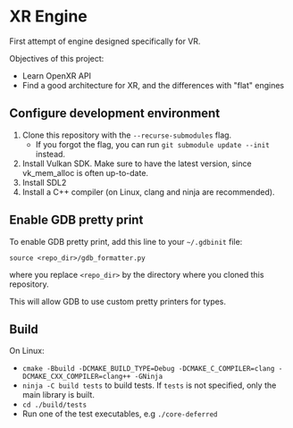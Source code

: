 # XR Engine

First attempt of engine designed specifically for VR.

Objectives of this project:

- Learn OpenXR API
- Find a good architecture for XR, and the differences with "flat" engines

## Configure development environment

1. Clone this repository with the `--recurse-submodules` flag.
    - If you forgot the flag, you can run `git submodule update --init` instead.
2. Install Vulkan SDK. Make sure to have the latest version, since vk_mem_alloc is often up-to-date.
3. Install SDL2
4. Install a C++ compiler (on Linux, clang and ninja are recommended).

## Enable GDB pretty print

To enable GDB pretty print, add this line to your `~/.gdbinit` file:

```gdb
source <repo_dir>/gdb_formatter.py
```

where you replace `<repo_dir>` by the directory where you cloned this repository.

This will allow GDB to use custom pretty printers for types.

## Build

On Linux:

- `cmake -Bbuild -DCMAKE_BUILD_TYPE=Debug -DCMAKE_C_COMPILER=clang -DCMAKE_CXX_COMPILER=clang++ -GNinja`
- `ninja -C build tests` to build tests. If `tests` is not specified, only the main library is built.
- `cd ./build/tests`
- Run one of the test executables, e.g `./core-deferred`
